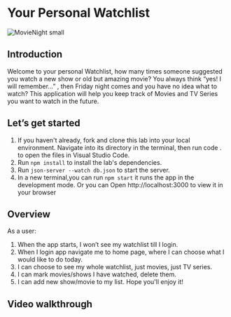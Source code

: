# Your Personal Watchlist #
![MovieNight small](https://user-images.githubusercontent.com/88262913/156852259-2a032576-30e8-4433-9857-22f3bfebe0ca.jpg)

## Introduction ##
Welcome to your personal Watchlist, how many times someone suggested you watch a new show or old but amazing movie? You always think “yes! I will remember…” ,  then Friday night comes and you have no idea what to watch? This application will help you keep track of Movies and TV Series you want to watch in the future.
## Let’s get started ##
1.  If you haven't already, fork and clone this lab into your local environment. Navigate into its directory in the terminal, then run code . to open the files in Visual Studio Code.
2.  Run `npm install` to install the lab's dependencies.
3.  Run `json-server --watch db.json` to start the server.
4.  In a new terminal,you can run `npm start` it runs the app in the development mode. Or you can Open http://localhost:3000 to view it in your browser

## Overview ##
As a user:
1.	When the app starts, I won’t see my watchlist till I login.
2.	When I login app navigate me to home page, where I can choose what I would like to do today.
3.	I can choose to see my whole watchlist, just movies, just TV series. 
4.	I can mark movies/shows I have watched, delete them.
5.	I can add new show/movie to my list.
Hope you'll enjoy it!

## Video walkthrough ##
